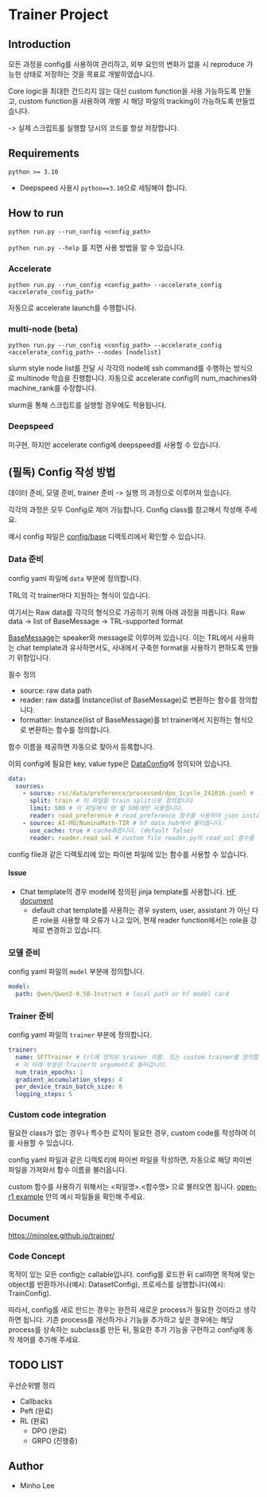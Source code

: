 # Trainer Project

## Introduction
모든 과정을 config를 사용하여 관리하고, 외부 요인의 변화가 없을 시 reproduce 가능한 상태로 저장하는 것을 목표로 개발하였습니다.

Core logic을 최대한 건드리지 않는 대신 custom function을 사용 가능하도록 만들고,
custom function을 사용하여 개발 시 해당 파일의 tracking이 가능하도록 만들었습니다.

-> 실제 스크립트를 실행할 당시의 코드를 항상 저장합니다.

## Requirements
`python >= 3.10`

* Deepspeed 사용시 `python==3.10`으로 세팅해야 합니다.

## How to run
`python run.py --run_config <config_path>`

`python run.py --help` 를 치면 사용 방법을 알 수 있습니다.

### Accelerate
`python run.py --run_config <config_path> --accelerate_config <accelerate_config_path>`

자동으로 accelerate launch를 수행합니다.

### multi-node (beta)
`python run.py --run_config <config_path> --accelerate_config <accelerate_config_path> --nodes [nodelist]`

slurm style node list를 전달 시 각각의 node에 ssh command를 수행하는 방식으로 multinode 학습을 진행합니다. 자동으로 accelerate config의 num_machines와 machine_rank를 수정합니다.

slurm을 통해 스크립트를 실행할 경우에도 적용됩니다.


### Deepspeed
미구현, 하지만 accelerate config에 deepspeed를 사용할 수 있습니다.

## (필독) Config 작성 방법

데이터 준비, 모델 준비, trainer 준비 -> 실행 의 과정으로 이루어져 있습니다.

각각의 과정은 모두 Config로 제어 가능합니다. Config class를 참고해서 작성해 주세요.

예시 config 파일은 [config/base](https://github.com/minolee/trainer/tree/main/example/train/base) 디렉토리에서 확인할 수 있습니다.

### Data 준비

config yaml 파일에 `data` 부분에 정의합니다.

TRL의 각 trainer마다 지원하는 형식이 있습니다.

여기서는 Raw data를 각각의 형식으로 가공하기 위해 아래 과정을 따릅니다.
Raw data -> list of BaseMessage -> TRL-supported format

[BaseMessage](https://github.com/minolee/trainer/tree/main/src/base/base_message.py)는 speaker와 message로 이루어져 있습니다. 이는 TRL에서 사용하는 chat template과 유사하면서도, 사내에서 구축한 format을 사용하기 편하도록 만들기 위함입니다.

필수 정의
* source: raw data path
* reader: raw data를 Instance(list of BaseMessage)로 변환하는 함수를 정의합니다.
* formatter: Instance(list of BaseMessage)를 trl trainer에서 지원하는 형식으로 변환하는 함수를 정의합니다.

함수 이름을 제공하면 자동으로 찾아서 등록합니다.

이외 config에 필요한 key, value type은 [DataConfig](https://github.com/minolee/trainer/tree/main/src/data/config.py)에 정의되어 있습니다.

```yaml
data:
  sources:
    - source: rsc/data/preference/processed/dpo_1cycle_241016.jsonl # 로컬 파일에서 읽어옵니다
      split: train # 이 파일을 train split으로 정의합니다
      limit: 500 # 이 파일에서 맨 앞 500개만 사용합니다.
      reader: read_preference # read_preference 함수를 사용하여 json instance를 BaseMessage 형태로 가공합니다.
    - source: AI-MO/NuminaMath-TIR # hf data hub에서 불러옵니다.
      use_cache: true # cache화합니다. (default false)
      reader: reader.read_sol # custom file reader.py의 read_sol 함수를 사용하여 data instance를 BaseMessage 형태로 가공합니다.
```

config file과 같은 디렉토리에 있는 파이썬 파일에 있는 함수를 사용할 수 있습니다.

#### Issue
* Chat template의 경우 model에 정의된 jinja template를 사용합니다. [HF document](https://huggingface.co/docs/transformers/chat_templating)
  * default chat template를 사용하는 경우 system, user, assistant 가 아닌 다른 role을 사용할 때 오류가 나고 있어, 현재 reader function에서는 role을 강제로 변경하고 있습니다.


### 모델 준비

config yaml 파일의 `model` 부분에 정의합니다.

```yaml
model:
  path: Qwen/Qwen2-0.5B-Instruct # local path or hf model card
```

### Trainer 준비

config yaml 파일의 `trainer` 부분에 정의합니다.

```yaml
trainer: 
  name: SFTTrainer # trl에 정의된 trainer 이름. 또는 custom trainer를 정의할 수 있습니다.
  # 이 아래 부분은 Trainer의 argument로 들어갑니다.
  num_train_epochs: 1
  gradient_accumulation_steps: 4
  per_device_train_batch_size: 8
  logging_steps: 5
```

### Custom code integration

필요한 class가 없는 경우나 특수한 로직이 필요한 경우, custom code를 작성하여 이를 사용할 수 있습니다.

config yaml 파일과 같은 디렉토리에 파이썬 파일을 작성하면, 자동으로 해당 파이썬 파일을 가져와서 함수 이름을 불러옵니다.

custom 함수를 사용하기 위해서는 <파일명>.<함수명> 으로 불러오면 됩니다.
[open-r1 example](https://github.com/minolee/trainer/tree/main/example/train/custom/open_r1) 안의 예시 파일들을 확인해 주세요.


### Document
https://minolee.github.io/trainer/

### Code Concept
목적이 있는 모든 config는 callable입니다. config를 로드한 뒤 call하면 목적에 맞는 object를 반환하거나(예시: DatasetConfig), 프로세스를 실행합니다(예시: TrainConfig).

따라서, config를 새로 만드는 경우는 완전히 새로운 process가 필요한 것이라고 생각하면 됩니다. 기존 process를 개선하거나 기능을 추가하고 싶은 경우에는 해당 process를 상속하는 subclass를 만든 뒤, 필요한 추가 기능을 구현하고 config에 동작 제어를 추가해 주세요.


## TODO LIST
우선순위별 정리

* Callbacks
* Peft (완료)
* RL (완료)
  * DPO (완료)
  * GRPO (진행중)

## Author
- Minho Lee